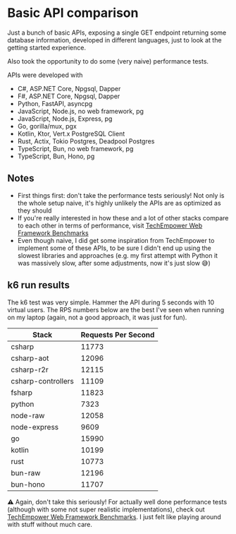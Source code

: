 # Basic API comparison

Just a bunch of basic APIs, exposing a single GET endpoint returning some database information, developed in different languages, just to look at the getting started experience.

Also took the opportunity to do some (very naive) performance tests.

APIs were developed with

- C#, ASP.NET Core, Npgsql, Dapper
- F#, ASP.NET Core, Npgsql, Dapper
- Python, FastAPI, asyncpg
- JavaScript, Node.js, no web framework, pg
- JavaScript, Node.js, Express, pg
- Go, gorilla/mux, pgx
- Kotlin, Ktor, Vert.x PostgreSQL Client
- Rust, Actix, Tokio Postgres, Deadpool Postgres
- TypeScript, Bun, no web framework, pg
- TypeScript, Bun, Hono, pg

## Notes

- First things first: don't take the performance tests seriously! Not only is the whole setup naive, it's highly unlikely the APIs are as optimized as they should
- If you're really interested in how these and a lot of other stacks compare to each other in terms of performance, visit [TechEmpower Web Framework Benchmarks](https://www.techempower.com/benchmarks)
- Even though naive, I did get some inspiration from TechEmpower to implement some of these APIs, to be sure I didn't end up using the slowest libraries and approaches (e.g. my first attempt with Python it was massively slow, after some adjustments, now it's just slow 😅)

## k6 run results

The k6 test was very simple. Hammer the API during 5 seconds with 10 virtual users. The RPS numbers below are the best I've seen when running on my laptop (again, not a good approach, it was just for fun).


| Stack              | Requests Per Second |
| -------------------| ------------------- |
| csharp             | 11773               |
| csharp-aot         | 12096               |
| csharp-r2r         | 12115               |
| csharp-controllers | 11109               |
| fsharp             | 11823               |
| python             | 7323                |
| node-raw           | 12058               |
| node-express       | 9609                |
| go                 | 15990               |
| kotlin             | 10199               |
| rust               | 10773               |
| bun-raw            | 12196               |
| bun-hono           | 11707               |

⚠️ Again, don't take this seriously! For actually well done performance tests (although with some not super realistic implementations), check out [TechEmpower Web Framework Benchmarks](https://www.techempower.com/benchmarks). I just felt like playing around with stuff without much care.
